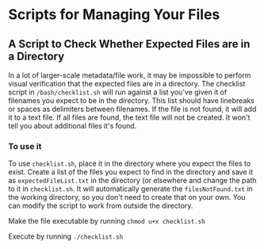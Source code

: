 # Scripts for Managing Your Files

## A Script to Check Whether Expected Files are in a Directory

In a lot of larger-scale metadata/file work, it may be impossible to perform visual verification that the expected files are in a directory. The checklist script in `/bash/checklist.sh` will run against a list you've given it of filenames you expect to be in the directory. This list should have linebreaks or spaces as delimiters between filenames. If the file is not found, it will add it to a text file. If all files are found, the text file will not be created. It won't tell you about additional files it's found.

### To use it

To use `checklist.sh`, place it in the directory where you expect the files to exist. Create a list of the files you expect to find in the directory and save it as `expectedFileList.txt` in the directory (or elsewhere and change the path to it in `checklist.sh`. It will automatically generate the `filesNotFound.txt` in the working directory, so you don't need to create that on your own. You can modify the script to work from outside the directory.

Make the file executable by running `chmod u+x checklist.sh`

Execute by running `./checklist.sh`